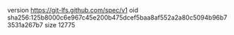 version https://git-lfs.github.com/spec/v1
oid sha256:125b8000c6e967c45e200b475dcef5baa8af552a2a80c5094b96b73531a267b7
size 12775

